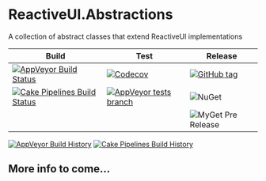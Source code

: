 # ReactiveUI.Abstractions
A collection of abstract classes that extend ReactiveUI implementations


| Build | Test | Release |
|---|---|---|
| [![AppVeyor Build Status](https://img.shields.io/appveyor/ci/RocketSurgeonsGuild/Cake/master.svg?logo=appveyor&style=flat-square)](https://ci.appveyor.com/project/RocketSurgeonsGuild/ReactiveUI.Abstractions) | [![Codecov](https://img.shields.io/codecov/c/gh/RocketSurgeonsGuild/ReactiveUI.Abstractions/master.svg?style=flat-square)](https://codecov.io/gh/RocketSurgeonsGuild/ReactiveUI.Abstractions?style=flat-square) | [![GitHub tag](https://img.shields.io/github/tag/RocketSurgeonsGuild/ReactiveUI.Abstractions.svg?style=flat-square)](https://github.com/RocketSurgeonsGuild/ReactiveUI.Abstractions/tags) |
| [![Cake Pipelines Build Status](https://img.shields.io/vso/build/RocketSurgeonsGuild/Libraries/RSG.ReactiveUI.Abstractions.svg?logo=visualstudiocode&style=flat-square)](https://rocketsurgeonsguild.visualstudio.com/Libraries/_build?definitionId=20)  | [![AppVeyor tests branch](https://img.shields.io/appveyor/tests/RocketSurgeonsGuild/ReactiveUI.Abstractions/master.svg?style=flat-square)]() | ![NuGet](https://img.shields.io/nuget/v/ReactiveUI.Abstractions.svg) |
|   |   | ![MyGet Pre Release](https://img.shields.io/myget/rocket-surgeons-guild/vpre/ReactiveUI.Abstractions.svg?logo=nuget&style=flat-square&label=myget) |
[![AppVeyor Build History](https://buildstats.info/appveyor/chart/RocketSurgeonsGuild/ReactiveUI.Abstractions)](https://ci.appveyor.com/project/RocketSurgeonsGuild/ReactiveUI.Abstractions/history)
[![Cake Pipelines Build History](https://buildstats.info/azurepipelines/chart/RocketSurgeonsGuild/Libraries/20)](https://rocketsurgeonsguild.visualstudio.com/Libraries/_build?definitionId=20)

## More info to come...